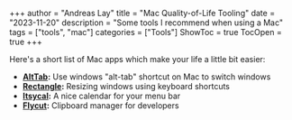 +++
author = "Andreas  Lay"
title = "Mac Quality-of-Life Tooling"
date = "2023-11-20"
description = "Some tools I recommend when using a Mac"
tags = ["tools", "mac"]
categories = ["Tools"]
ShowToc = true
TocOpen = true
+++

Here's a short list of Mac apps which make your life a little bit easier:

- **[AltTab](https://alt-tab-macos.netlify.app/):** Use windows "alt-tab" shortcut on Mac to switch windows
- **[Rectangle](https://rectangleapp.com/):** Resizing windows using keyboard shortcuts
- **[Itsycal](https://www.mowglii.com/itsycal/):** A nice calendar for your menu bar
- **[Flycut](https://github.com/TermiT/Flycut):** Clipboard manager for developers
